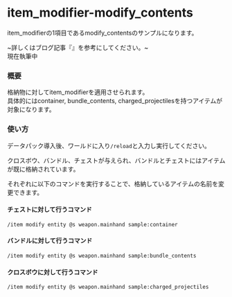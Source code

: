 # item_modifier-modify_contents
item_modifierの1項目であるmodify_contentsのサンプルになります。

~詳しくはブログ記事『[]()』を参考にしてください。~<br>
現在執筆中

<h3>概要</h3>
格納物に対してitem_modifierを適用させられます。<br>
具体的にはcontainer, bundle_contents, charged_projectilesを持つアイテムが対象になります。

<h3>使い方</h3>

データパック導入後、ワールドに入り```/reload```と入力し実行してください。

クロスボウ、バンドル、チェストが与えられ、バンドルとチェストにはアイテムが既に格納されています。

それぞれに以下のコマンドを実行することで、格納しているアイテムの名前を変更できます。

<h4>チェストに対して行うコマンド</h4>

```copy
/item modify entity @s weapon.mainhand sample:container
```

<h4>バンドルに対して行うコマンド</h4>

```copy
/item modify entity @s weapon.mainhand sample:bundle_contents
```

<h4>クロスボウに対して行うコマンド</h4>

```copy
/item modify entity @s weapon.mainhand sample:charged_projectiles
```
